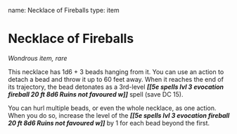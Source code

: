 name: Necklace of Fireballs
type: item

# Necklace of Fireballs 
_Wondrous item, rare_ 

This necklace has 1d6 + 3 beads hanging from it. You can use an action to detach a bead and throw it up to 60 feet away. When it reaches the end of its trajectory, the bead detonates as a 3rd-level **_[[5e spells lvl 3 evocation fireball 20 ft 8d6 Ruins not favoured w]]_** spell (save DC 15).

You can hurl multiple beads, or even the whole necklace, as one action. When you do so, increase the level of the **_[[5e spells lvl 3 evocation fireball 20 ft 8d6 Ruins not favoured w]]_** by 1 for each bead beyond the first.